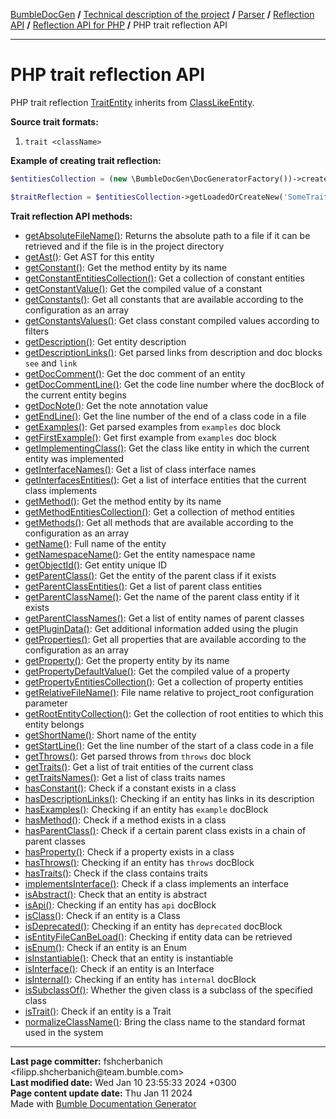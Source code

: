 <embed> <a href="/docs/README.md">BumbleDocGen</a> <b>/</b> <a href="/docs/tech/readme.md">Technical description of the project</a> <b>/</b> <a href="/docs/tech/02_parser/readme.md">Parser</a> <b>/</b> <a href="/docs/tech/02_parser/reflectionApi/readme.md">Reflection API</a> <b>/</b> <a href="/docs/tech/02_parser/reflectionApi/php/readme.md">Reflection API for PHP</a> <b>/</b> PHP trait reflection API<hr> </embed>

<embed> <h1>PHP trait reflection API</h1> </embed>

PHP trait reflection <a href="/docs/tech/02_parser/reflectionApi/php/classes/TraitEntity.md">TraitEntity</a> inherits from <a href="/docs/tech/02_parser/reflectionApi/php/classes/ClassLikeEntity.md">ClassLikeEntity</a>.

**Source trait formats:**

1) `trait <className>`

**Example of creating trait reflection:**

```php
$entitiesCollection = (new \BumbleDocGen\DocGeneratorFactory())->createRootEntitiesCollection($reflectionApiConfig);

$traitReflection = $entitiesCollection->getLoadedOrCreateNew('SomeTraitName'); // or get()
```

**Trait reflection API methods:**

- [getAbsoluteFileName()](/docs/tech/02_parser/reflectionApi/php/classes/TraitEntity.md#mgetabsolutefilename): Returns the absolute path to a file if it can be retrieved and if the file is in the project directory
- [getAst()](/docs/tech/02_parser/reflectionApi/php/classes/TraitEntity.md#mgetast): Get AST for this entity
- [getConstant()](/docs/tech/02_parser/reflectionApi/php/classes/TraitEntity.md#mgetconstant): Get the method entity by its name
- [getConstantEntitiesCollection()](/docs/tech/02_parser/reflectionApi/php/classes/TraitEntity.md#mgetconstantentitiescollection): Get a collection of constant entities
- [getConstantValue()](/docs/tech/02_parser/reflectionApi/php/classes/TraitEntity.md#mgetconstantvalue): Get the compiled value of a constant
- [getConstants()](/docs/tech/02_parser/reflectionApi/php/classes/TraitEntity.md#mgetconstants): Get all constants that are available according to the configuration as an array
- [getConstantsValues()](/docs/tech/02_parser/reflectionApi/php/classes/TraitEntity.md#mgetconstantsvalues): Get class constant compiled values according to filters
- [getDescription()](/docs/tech/02_parser/reflectionApi/php/classes/TraitEntity.md#mgetdescription): Get entity description
- [getDescriptionLinks()](/docs/tech/02_parser/reflectionApi/php/classes/TraitEntity.md#mgetdescriptionlinks): Get parsed links from description and doc blocks `see` and `link`
- [getDocComment()](/docs/tech/02_parser/reflectionApi/php/classes/TraitEntity.md#mgetdoccomment): Get the doc comment of an entity
- [getDocCommentLine()](/docs/tech/02_parser/reflectionApi/php/classes/TraitEntity.md#mgetdoccommentline): Get the code line number where the docBlock of the current entity begins
- [getDocNote()](/docs/tech/02_parser/reflectionApi/php/classes/TraitEntity.md#mgetdocnote): Get the note annotation value
- [getEndLine()](/docs/tech/02_parser/reflectionApi/php/classes/TraitEntity.md#mgetendline): Get the line number of the end of a class code in a file
- [getExamples()](/docs/tech/02_parser/reflectionApi/php/classes/TraitEntity.md#mgetexamples): Get parsed examples from `examples` doc block
- [getFirstExample()](/docs/tech/02_parser/reflectionApi/php/classes/TraitEntity.md#mgetfirstexample): Get first example from `examples` doc block
- [getImplementingClass()](/docs/tech/02_parser/reflectionApi/php/classes/TraitEntity.md#mgetimplementingclass): Get the class like entity in which the current entity was implemented
- [getInterfaceNames()](/docs/tech/02_parser/reflectionApi/php/classes/TraitEntity.md#mgetinterfacenames): Get a list of class interface names
- [getInterfacesEntities()](/docs/tech/02_parser/reflectionApi/php/classes/TraitEntity.md#mgetinterfacesentities): Get a list of interface entities that the current class implements
- [getMethod()](/docs/tech/02_parser/reflectionApi/php/classes/TraitEntity.md#mgetmethod): Get the method entity by its name
- [getMethodEntitiesCollection()](/docs/tech/02_parser/reflectionApi/php/classes/TraitEntity.md#mgetmethodentitiescollection): Get a collection of method entities
- [getMethods()](/docs/tech/02_parser/reflectionApi/php/classes/TraitEntity.md#mgetmethods): Get all methods that are available according to the configuration as an array
- [getName()](/docs/tech/02_parser/reflectionApi/php/classes/TraitEntity.md#mgetname): Full name of the entity
- [getNamespaceName()](/docs/tech/02_parser/reflectionApi/php/classes/TraitEntity.md#mgetnamespacename): Get the entity namespace name
- [getObjectId()](/docs/tech/02_parser/reflectionApi/php/classes/TraitEntity.md#mgetobjectid): Get entity unique ID
- [getParentClass()](/docs/tech/02_parser/reflectionApi/php/classes/TraitEntity.md#mgetparentclass): Get the entity of the parent class if it exists
- [getParentClassEntities()](/docs/tech/02_parser/reflectionApi/php/classes/TraitEntity.md#mgetparentclassentities): Get a list of parent class entities
- [getParentClassName()](/docs/tech/02_parser/reflectionApi/php/classes/TraitEntity.md#mgetparentclassname): Get the name of the parent class entity if it exists
- [getParentClassNames()](/docs/tech/02_parser/reflectionApi/php/classes/TraitEntity.md#mgetparentclassnames): Get a list of entity names of parent classes
- [getPluginData()](/docs/tech/02_parser/reflectionApi/php/classes/TraitEntity.md#mgetplugindata): Get additional information added using the plugin
- [getProperties()](/docs/tech/02_parser/reflectionApi/php/classes/TraitEntity.md#mgetproperties): Get all properties that are available according to the configuration as an array
- [getProperty()](/docs/tech/02_parser/reflectionApi/php/classes/TraitEntity.md#mgetproperty): Get the property entity by its name
- [getPropertyDefaultValue()](/docs/tech/02_parser/reflectionApi/php/classes/TraitEntity.md#mgetpropertydefaultvalue): Get the compiled value of a property
- [getPropertyEntitiesCollection()](/docs/tech/02_parser/reflectionApi/php/classes/TraitEntity.md#mgetpropertyentitiescollection): Get a collection of property entities
- [getRelativeFileName()](/docs/tech/02_parser/reflectionApi/php/classes/TraitEntity.md#mgetrelativefilename): File name relative to project_root configuration parameter
- [getRootEntityCollection()](/docs/tech/02_parser/reflectionApi/php/classes/TraitEntity.md#mgetrootentitycollection): Get the collection of root entities to which this entity belongs
- [getShortName()](/docs/tech/02_parser/reflectionApi/php/classes/TraitEntity.md#mgetshortname): Short name of the entity
- [getStartLine()](/docs/tech/02_parser/reflectionApi/php/classes/TraitEntity.md#mgetstartline): Get the line number of the start of a class code in a file
- [getThrows()](/docs/tech/02_parser/reflectionApi/php/classes/TraitEntity.md#mgetthrows): Get parsed throws from `throws` doc block
- [getTraits()](/docs/tech/02_parser/reflectionApi/php/classes/TraitEntity.md#mgettraits): Get a list of trait entities of the current class
- [getTraitsNames()](/docs/tech/02_parser/reflectionApi/php/classes/TraitEntity.md#mgettraitsnames): Get a list of class traits names
- [hasConstant()](/docs/tech/02_parser/reflectionApi/php/classes/TraitEntity.md#mhasconstant): Check if a constant exists in a class
- [hasDescriptionLinks()](/docs/tech/02_parser/reflectionApi/php/classes/TraitEntity.md#mhasdescriptionlinks): Checking if an entity has links in its description
- [hasExamples()](/docs/tech/02_parser/reflectionApi/php/classes/TraitEntity.md#mhasexamples): Checking if an entity has `example` docBlock
- [hasMethod()](/docs/tech/02_parser/reflectionApi/php/classes/TraitEntity.md#mhasmethod): Check if a method exists in a class
- [hasParentClass()](/docs/tech/02_parser/reflectionApi/php/classes/TraitEntity.md#mhasparentclass): Check if a certain parent class exists in a chain of parent classes
- [hasProperty()](/docs/tech/02_parser/reflectionApi/php/classes/TraitEntity.md#mhasproperty): Check if a property exists in a class
- [hasThrows()](/docs/tech/02_parser/reflectionApi/php/classes/TraitEntity.md#mhasthrows): Checking if an entity has `throws` docBlock
- [hasTraits()](/docs/tech/02_parser/reflectionApi/php/classes/TraitEntity.md#mhastraits): Check if the class contains traits
- [implementsInterface()](/docs/tech/02_parser/reflectionApi/php/classes/TraitEntity.md#mimplementsinterface): Check if a class implements an interface
- [isAbstract()](/docs/tech/02_parser/reflectionApi/php/classes/TraitEntity.md#misabstract): Check that an entity is abstract
- [isApi()](/docs/tech/02_parser/reflectionApi/php/classes/TraitEntity.md#misapi): Checking if an entity has `api` docBlock
- [isClass()](/docs/tech/02_parser/reflectionApi/php/classes/TraitEntity.md#misclass): Check if an entity is a Class
- [isDeprecated()](/docs/tech/02_parser/reflectionApi/php/classes/TraitEntity.md#misdeprecated): Checking if an entity has `deprecated` docBlock
- [isEntityFileCanBeLoad()](/docs/tech/02_parser/reflectionApi/php/classes/TraitEntity.md#misentityfilecanbeload): Checking if entity data can be retrieved
- [isEnum()](/docs/tech/02_parser/reflectionApi/php/classes/TraitEntity.md#misenum): Check if an entity is an Enum
- [isInstantiable()](/docs/tech/02_parser/reflectionApi/php/classes/TraitEntity.md#misinstantiable): Check that an entity is instantiable
- [isInterface()](/docs/tech/02_parser/reflectionApi/php/classes/TraitEntity.md#misinterface): Check if an entity is an Interface
- [isInternal()](/docs/tech/02_parser/reflectionApi/php/classes/TraitEntity.md#misinternal): Checking if an entity has `internal` docBlock
- [isSubclassOf()](/docs/tech/02_parser/reflectionApi/php/classes/TraitEntity.md#missubclassof): Whether the given class is a subclass of the specified class
- [isTrait()](/docs/tech/02_parser/reflectionApi/php/classes/TraitEntity.md#mistrait): Check if an entity is a Trait
- [normalizeClassName()](/docs/tech/02_parser/reflectionApi/php/classes/TraitEntity.md#mnormalizeclassname): Bring the class name to the standard format used in the system

<div id='page_committer_info'>
<hr>
<b>Last page committer:</b> fshcherbanich &lt;filipp.shcherbanich@team.bumble.com&gt;<br><b>Last modified date:</b>   Wed Jan 10 23:55:33 2024 +0300<br><b>Page content update date:</b> Thu Jan 11 2024<br>Made with <a href='https://github.com/bumble-tech/bumble-doc-gen/blob/master/docs/README.md'>Bumble Documentation Generator</a></div>
